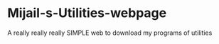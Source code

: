 # Mijail-s-Utilities-webpage
A really really really SIMPLE web to download my programs of utilities
